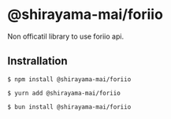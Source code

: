 # @shirayama-mai/foriio

Non officatil library to use foriio api.

## Instrallation

```shell
$ npm install @shirayama-mai/foriio

$ yurn add @shirayama-mai/foriio

$ bun install @shirayama-mai/foriio
```